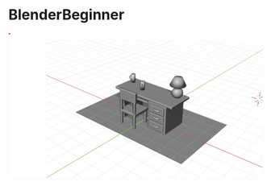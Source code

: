 # BlenderBeginner
![alt text](https://github.com/ParvathyG/BlenderBeginner/blob/master/table-image.png?raw=true)
